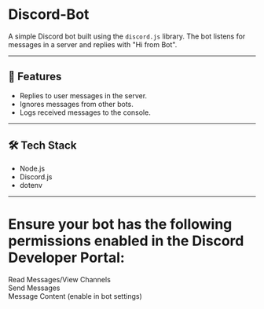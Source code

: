 # Discord-Bot


A simple Discord bot built using the `discord.js` library. The bot listens for messages in a server and replies with "Hi from Bot".

---

## 🚀 Features

- Replies to user messages in the server.
- Ignores messages from other bots.
- Logs received messages to the console.

---

## 🛠️ Tech Stack

- Node.js
- Discord.js
- dotenv

---


<h1>Ensure your bot has the following permissions enabled in the Discord Developer Portal:</h1>
Read Messages/View Channels<br>
Send Messages<br>
Message Content (enable in bot settings)

